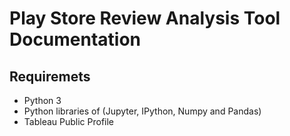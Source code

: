 # Play Store Review Analysis Tool Documentation

## Requiremets  
- Python 3
- Python libraries of (Jupyter, IPython, Numpy and Pandas) 
- Tableau Public Profile

